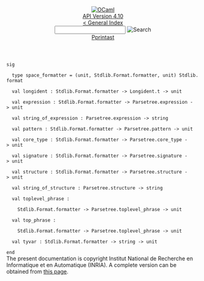 <!-- ((! set title API !)) ((! set documentation !)) ((! set api !)) ((! set nobreadcrumb !)) -->
<div class="api"><header><nav class="toc brand"><a class="brand" href="https://ocaml.org/"><img src="colour-logo-gray.svg" class="svg" alt="OCaml"></a></nav><nav class="toc"><div class="toc_version"><a href="/docs" id="version-select">API Version 4.10</a></div><a href="index.html">&lt; General Index</a><div class="api_search"><input type="text" name="apisearch" id="api_search" oninput="mySearch(false);" onkeypress="this.oninput();" onclick="this.oninput();" onpaste="this.oninput();">
<img src="search_icon.svg" alt="Search" class="svg" onclick="mySearch(false)"></div>
<div id="search_results"></div><div class="toc_title"><a href="Pprintast.html">Pprintast</a></div><ul></ul></nav></header>
<code class="code"><span class="keyword">sig</span><br>
&nbsp;&nbsp;<span class="keyword">type</span>&nbsp;space_formatter&nbsp;=&nbsp;(unit,&nbsp;<span class="constructor">Stdlib</span>.<span class="constructor">Format</span>.formatter,&nbsp;unit)&nbsp;<span class="constructor">Stdlib</span>.format<br>
&nbsp;&nbsp;<span class="keyword">val</span>&nbsp;longident&nbsp;:&nbsp;<span class="constructor">Stdlib</span>.<span class="constructor">Format</span>.formatter&nbsp;<span class="keywordsign">-&gt;</span>&nbsp;<span class="constructor">Longident</span>.t&nbsp;<span class="keywordsign">-&gt;</span>&nbsp;unit<br>
&nbsp;&nbsp;<span class="keyword">val</span>&nbsp;expression&nbsp;:&nbsp;<span class="constructor">Stdlib</span>.<span class="constructor">Format</span>.formatter&nbsp;<span class="keywordsign">-&gt;</span>&nbsp;<span class="constructor">Parsetree</span>.expression&nbsp;<span class="keywordsign">-&gt;</span>&nbsp;unit<br>
&nbsp;&nbsp;<span class="keyword">val</span>&nbsp;string_of_expression&nbsp;:&nbsp;<span class="constructor">Parsetree</span>.expression&nbsp;<span class="keywordsign">-&gt;</span>&nbsp;string<br>
&nbsp;&nbsp;<span class="keyword">val</span>&nbsp;pattern&nbsp;:&nbsp;<span class="constructor">Stdlib</span>.<span class="constructor">Format</span>.formatter&nbsp;<span class="keywordsign">-&gt;</span>&nbsp;<span class="constructor">Parsetree</span>.pattern&nbsp;<span class="keywordsign">-&gt;</span>&nbsp;unit<br>
&nbsp;&nbsp;<span class="keyword">val</span>&nbsp;core_type&nbsp;:&nbsp;<span class="constructor">Stdlib</span>.<span class="constructor">Format</span>.formatter&nbsp;<span class="keywordsign">-&gt;</span>&nbsp;<span class="constructor">Parsetree</span>.core_type&nbsp;<span class="keywordsign">-&gt;</span>&nbsp;unit<br>
&nbsp;&nbsp;<span class="keyword">val</span>&nbsp;signature&nbsp;:&nbsp;<span class="constructor">Stdlib</span>.<span class="constructor">Format</span>.formatter&nbsp;<span class="keywordsign">-&gt;</span>&nbsp;<span class="constructor">Parsetree</span>.signature&nbsp;<span class="keywordsign">-&gt;</span>&nbsp;unit<br>
&nbsp;&nbsp;<span class="keyword">val</span>&nbsp;structure&nbsp;:&nbsp;<span class="constructor">Stdlib</span>.<span class="constructor">Format</span>.formatter&nbsp;<span class="keywordsign">-&gt;</span>&nbsp;<span class="constructor">Parsetree</span>.structure&nbsp;<span class="keywordsign">-&gt;</span>&nbsp;unit<br>
&nbsp;&nbsp;<span class="keyword">val</span>&nbsp;string_of_structure&nbsp;:&nbsp;<span class="constructor">Parsetree</span>.structure&nbsp;<span class="keywordsign">-&gt;</span>&nbsp;string<br>
&nbsp;&nbsp;<span class="keyword">val</span>&nbsp;toplevel_phrase&nbsp;:<br>
&nbsp;&nbsp;&nbsp;&nbsp;<span class="constructor">Stdlib</span>.<span class="constructor">Format</span>.formatter&nbsp;<span class="keywordsign">-&gt;</span>&nbsp;<span class="constructor">Parsetree</span>.toplevel_phrase&nbsp;<span class="keywordsign">-&gt;</span>&nbsp;unit<br>
&nbsp;&nbsp;<span class="keyword">val</span>&nbsp;top_phrase&nbsp;:<br>
&nbsp;&nbsp;&nbsp;&nbsp;<span class="constructor">Stdlib</span>.<span class="constructor">Format</span>.formatter&nbsp;<span class="keywordsign">-&gt;</span>&nbsp;<span class="constructor">Parsetree</span>.toplevel_phrase&nbsp;<span class="keywordsign">-&gt;</span>&nbsp;unit<br>
&nbsp;&nbsp;<span class="keyword">val</span>&nbsp;tyvar&nbsp;:&nbsp;<span class="constructor">Stdlib</span>.<span class="constructor">Format</span>.formatter&nbsp;<span class="keywordsign">-&gt;</span>&nbsp;string&nbsp;<span class="keywordsign">-&gt;</span>&nbsp;unit<br>
<span class="keyword">end</span></code>
<div class="copyright">The present documentation is copyright Institut National de Recherche en Informatique et en Automatique (INRIA). A complete version can be obtained from <a href="http://caml.inria.fr/pub/docs/manual-ocaml/">this page</a>.</div></div>